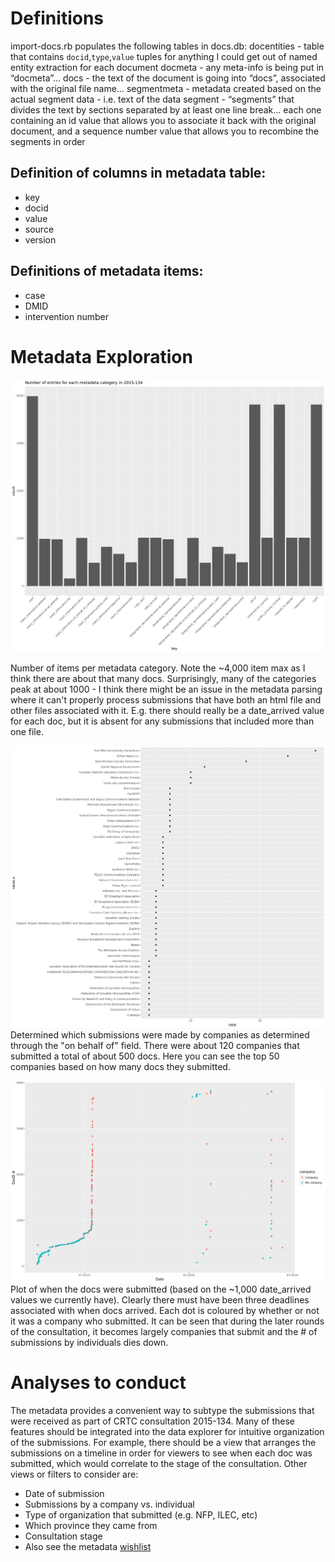 # Definitions

import-docs.rb populates the following tables in docs.db: 
docentities - table that contains `docid`,`type`,`value` tuples for anything I could get out of named entity extraction for each document
docmeta - any meta-info is being put in “docmeta”… 
docs - the text of the document is going into “docs”, associated with the original file name…
segmentmeta - metadata created based on the actual segment data - i.e. text of the data
segment - “segments” that divides the text by sections separated by at least one line break… each one containing an id value that allows you to associate it back with the original document, and a sequence number value that allows you to recombine the segments in order

## Definition of columns in metadata table: 
- key
- docid
- value
- source 
- version

## Definitions of metadata items: 
- case
- DMID
- intervention number


# Metadata Exploration

![Metadata items count](images/metadata_per_category.png)  

Number of items per metadata category. Note the ~4,000 item max as I think there are about that many docs. Surprisingly, many of the categories peak at about 1000 - I think there might be an issue in the metadata parsing where it can't properly process submissions that have both an html file and other files associated with it. E.g. there should really be a date_arrived value for each doc, but it is absent for any submissions that included more than one file. 

![Submissions per company](images/companies_number_submitted.png)  
Determined which submissions were made by companies as determined through the "on behalf of" field. There were about 120 companies that submitted a total of about 500 docs. Here you can see the top 50 companies based on how many docs they submitted.

![Submissions by date](images/submissions_per_day.png)
Plot of when the docs were submitted (based on the ~1,000 date_arrived values we currently have). Clearly there must have been three deadlines associated with when docs arrived. Each dot is coloured by whether or not it was a company who submitted. It can be seen that during the later rounds of the consultation, it becomes largely companies that submit and the # of submissions by individuals dies down.  

# Analyses to conduct

The metadata provides a convenient way to subtype the submissions that were received as part of CRTC consultation 2015-134. Many of these features should be integrated into the data explorer for intuitive organization of the submissions. For example, there should be a view that arranges the submissions on a timeline in order for viewers to see when each doc was submitted, which would correlate to the stage of the consultation. Other views or filters to consider are: 

- Date of submission
- Submissions by a company vs. individual
- Type of organization that submitted (e.g. NFP, ILEC, etc)
- Which province they came from
- Consultation stage
- Also see the metadata [wishlist](https://github.com/cybera/policy-browser/blob/master/scripts/test/metadata.py)